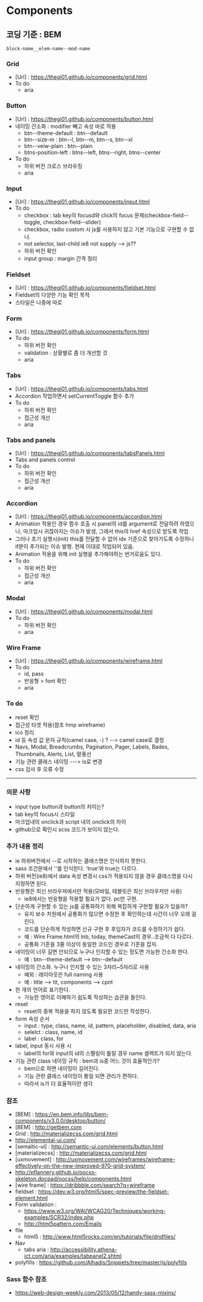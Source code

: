 # Components

## 코딩 기준 : BEM 
	block-name__elem-name--mod-name


### Grid
- [Url] : https://thegi01.github.io/components/grid.html
- To do 
	- aria	


### Button 
- [Url] : https://thegi01.github.io/components/button.html 
- 네이밍 간소화 : modifier 빼고 속성 바로 적용
	- btn--theme-default : btn--default
	- btn--size-m : btn--l, btn--m, btn--s, btn--xl
	- btn--veiw-plain : btn--plain
	- btns-position-left : btns--left, btns--right, btns--center
- To do 
	- 하위 버전 크로스 브라우징
	- aria


### Input
- [Url] : https://thegi01.github.io/components/input.html
- To do
	- checkbox : tab key의 focusd와 click의 focus 문제(checkbox-field--toggle, checkbox-field--slider)
	- checkbox, radio custom 시 js를 사용하지 않고 기본 기능으로 구현할 수 없나.
	- not selector, last-child ie8 not supply --> js??
	- 하위 버전 확인
	- input group : margin 간격 정리


### Fieldset
- [Url] : https://thegi01.github.io/components/fieldset.html
- Fieldset의 다양한 기능 확인 목적
- 스타일은 나중에 따로 


### Form
- [Url] : https://thegi01.github.io/components/form.html
- To do
	- 하위 버전 확인
	- validation : 상황별로 좀 더 개선할 것
	- aria


### Tabs
- [Url] : https://thegi01.github.io/components/tabs.html
- Accordion 작업하면서 setCurrentToggle 함수 추가
- To do
	- 하위 버전 확인
	- 접근성 개선
	- aria

### Tabs and panels
- [Url] : https://thegi01.github.io/components/tabsPanels.html
- Tabs and panels control
- To do
	- 하위 버전 확인
	- 접근성 개선
	- aria

### Accordion
- [Url] : https://thegi01.github.io/components/accordion.html
- Animation 적용인 경우 함수 호출 시 panel의 id를 argument로 전달하려 하였으나, 마크업시 귀찮아지는 이슈가 발생, 그래서 this의 href 속성으로 받도록 작업
- 그러나 초기 실행시(init) this를 전달할 수 없어 idx 기준으로 찾아가도록 수정하니 if문이 추가되는 이슈 발행. 현재 이대로 작업되어 있음. 
- Animation 적용을 위해 init 실행을 추가해야하는 번거로움도 있다.
- To do
	- 하위 버전 확인
	- 접근성 개선
	- aria


### Modal
- [Url] : https://thegi01.github.io/components/modal.html
- To do
	- 하위 버전 확인
	- aria


### Wire Frame
- [Url] : https://thegi01.github.io/components/wireframe.html
- To do
	- id, pass 
	- 반응형 > font 확인
	- aria


### To do
- reset 확인
- 접근성 타겟 적용(참조 hmp wireframe)
- ico 정리
- id 등 속성 값 문자 규칙(camel case, -) ? --> camel case로 결정
- Navs, Modal, Breadcrumbs, Pagination, Pager, Labels, Bades, Thumbnails, Alerts, List, 말풍선
- 기능 관련 클래스 네이밍 ---> is로 변경
- css 검사 후 오류 수정


*** 


### 의문 사항
- input type button과 button의 차이는?
- tab key의 focus시 스타일
- 마크업내의 onclick과 script 내의 onclick의 차이
- github으로 확인시 scss 코드가 보이지 않는다.


### 추가 내용 정리
- ie 하위버전에서 --로 시작하는 클래스명은 인식하지 못한다.
- sass 조건문에서 ''를 인식한다. 'true'와 true는 다르다.
- 하위 버전(ie8)에서 data 속성 변경시 css가 적용되지 않을 경우 클래스명을 다시 지정하면 된다.
- 반응형은 최신 브라우져에서만 적용(모바일, 테블릿은 최신 브라우저만 사용)
	- ie8에서는 반응형을 적용할 필요가 없다. pc만 구현.
- 단순하게 구현할 수 있는 js를 공통화하기 위해 복잡하게 구현할 필요가 있을까?
	- 유지 보수 차원에서 공통화가 많으면 수정한 후 확인하는데 시간이 너무 오래 걸린다.
	- 코드를 단순하게 작성하면 신규 구현 후 후임자가 코드를 수정하기가 쉽다.
	- 예 : Wire Frame.html의 lnb, today, themeCast의 경우..조금씩 다 다르다.
	- 공통화 기준을 3줄 이상이 동일한 코드인 경우로 기준을 잡자.
- 네이밍이 너무 길면 안되므로 누구나 인지할 수 있는 정도면 가능한 간소화 한다.
	- 예 : btn--theme-default --> btn--default
- 네이밍의 간소화. 누구나 인지할 수 있는 3자리~5자리로 사용
	- 예외 : 레이아웃은 full naming 사용
	- 예 : title --> tit, components --> cpnt
- 한 개의 언어로 표기한다. 
	- 가능한 영어로 이해하기 쉽도록 작성하는 습관을 들인다.
- reset 
	- reset의 중복 적용을 하지 않도록 필요한 코드만 작성한다.
- form 속성 순서 
	- input : type, class, name, id, pattern, placeholder, disabled, data, aria
	- selelct : class, name, id
	- label : class, for
- label, input 동시 사용 시 
	- label의 for와 input의 id의 스펠링이 틀릴 경우 name 셀렉트가 되지 않는다.
- 기능 관련 class 네이밍 규칙 : bem과 is중 어느 것이 효율적인가?
	- bem으로 하면 네이밍이 길어진다.
	- 기능 관련 클래스 네이밍이 통일 되면 관리가 편하다.
	- 따라서 is가 더 효율적이란 생각
	


### 참조
- [BEM] : https://en.bem.info/libs/bem-components/v3.0.0/desktop/button/
- [BEM] : http://getbem.com
- Grid : http://materializecss.com/grid.html
- http://elemental-ui.com/
- [semaitic-ui] : http://semantic-ui.com/elements/button.html
- [materializecss] : http://materializecss.com/grid.html
- [uxmovement] : http://uxmovement.com/wireframes/wireframe-effectively-on-the-new-improved-970-grid-system/
- http://pflannery.github.io/oocss-skeleton.docpad/oocss/help/components.html
- [wire frame] : https://dribbble.com/search?q=wireframe
- fieldset : https://dev.w3.org/html5/spec-preview/the-fieldset-element.html
- Form validation :
	- https://www.w3.org/WAI/WCAG20/Techniques/working-examples/SCR32/index.php
	- http://html5pattern.com/Emails
- file 
	- html5 : http://www.html5rocks.com/en/tutorials/file/dndfiles/
- Nav
	- tabs aria : http://accessibility.athena-ict.com/aria/examples/tabpanel2.shtml
- polyfills : https://github.com/Alhadis/Snippets/tree/master/js/polyfills

### Sass 함수 참조
- https://web-design-weekly.com/2013/05/12/handy-sass-mixins/
